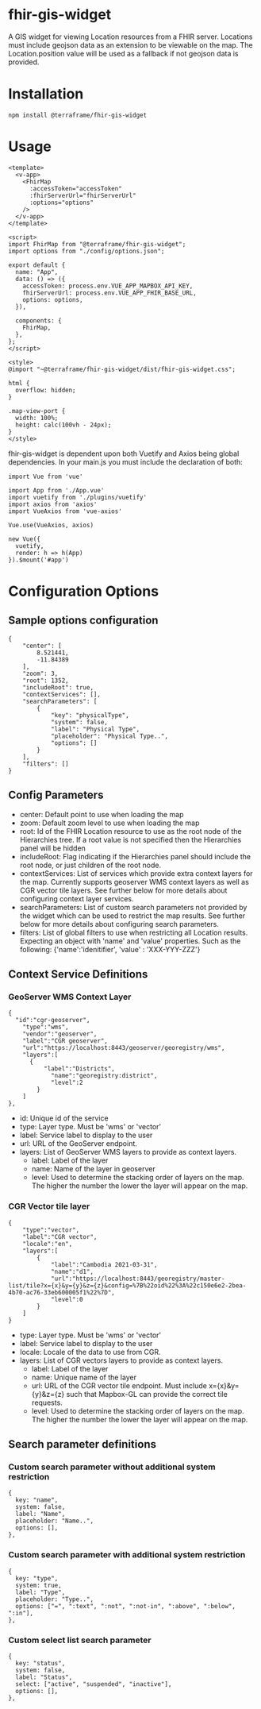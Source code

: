 # fhir-gis-widget

A GIS widget for viewing Location resources from a FHIR server.  Locations must include geojson data as an extension to be viewable on the map.  The Location.position value will be used as a fallback if not geojson data is provided.

# Installation

    npm install @terraframe/fhir-gis-widget

# Usage
```
<template>
  <v-app>
    <FhirMap
      :accessToken="accessToken"
      :fhirServerUrl="fhirServerUrl"
      :options="options"
    />
  </v-app>
</template>

<script>
import FhirMap from "@terraframe/fhir-gis-widget";
import options from "./config/options.json";

export default {
  name: "App",
  data: () => ({
    accessToken: process.env.VUE_APP_MAPBOX_API_KEY,
    fhirServerUrl: process.env.VUE_APP_FHIR_BASE_URL,
    options: options,
  }),

  components: {
    FhirMap,
  },
};
</script>

<style>
@import "~@terraframe/fhir-gis-widget/dist/fhir-gis-widget.css";

html {
  overflow: hidden;
}

.map-view-port {
  width: 100%;
  height: calc(100vh - 24px);
}
</style>
```
fhir-gis-widget is dependent upon both Vuetify and Axios being global dependencies.  In your main.js you must include the declaration of both:

```
import Vue from 'vue'

import App from './App.vue'
import vuetify from './plugins/vuetify'
import axios from 'axios'
import VueAxios from 'vue-axios'

Vue.use(VueAxios, axios)

new Vue({
  vuetify,
  render: h => h(App)
}).$mount('#app')
```

# Configuration Options

## Sample options configuration

```
{
	"center": [
		8.521441,
		-11.84389		
	],
	"zoom": 3,
	"root": 1352,
	"includeRoot": true,
	"contextServices": [],
	"searchParameters": [
		{
			"key": "physicalType",
			"system": false,
			"label": "Physical Type",
			"placeholder": "Physical Type..",
			"options": []
		}
	],
	"filters": []
}
```

## Config Parameters
- center: Default point to use when loading the map
- zoom: Default zoom level to use when loading the map
- root: Id of the FHIR Location resource to use as the root node of the Hierarchies tree.  If a root value is not specified then the Hierarchies panel will be hidden
- includeRoot: Flag indicating if the Hierarchies panel should include the root node, or just children of the root node.
- contextServices: List of services which provide extra context layers for the map.  Currently supports geoserver WMS context layers as well as CGR vector tile layers.  See further below for more details about configuring context layer services.
- searchParameters: List of custom search parameters not provided by the widget which can be used to restrict the map results. See further below for more details about configuring search parameters.
- filters: List of global filters to use when restricting all Location results.  Expecting an object with 'name' and 'value' properties.  Such as the following: {'name':'idenitifier', 'value' : 'XXX-YYY-ZZZ'}

## Context Service Definitions

### GeoServer WMS Context Layer

```
{
  "id":"cgr-geoserver",
	"type":"wms",
	"vendor":"geoserver",
	"label":"CGR geoserver",
	"url":"https://localhost:8443/geoserver/georegistry/wms",
	"layers":[
	  {
		  "label":"Districts",
			"name":"georegistry:district",
			"level":2
		}
	]
},
```
- id: Unique id of the service
- type: Layer type.  Must be 'wms' or 'vector'
- label: Service label to display to the user
- url: URL of the GeoServer endpoint.
- layers: List of GeoServer WMS layers to provide as context layers.
  - label: Label of the layer
  - name: Name of the layer in geoserver
  - level: Used to determine the stacking order of layers on the map.  The higher the number the lower the layer will appear on the map.

### CGR Vector tile layer
```
{
	"type":"vector",
	"label":"CGR vector",
	"locale":"en",
	"layers":[
		{
			"label":"Cambodia 2021-03-31",
			"name":"d1",
			"url":"https://localhost:8443/georegistry/master-list/tile?x={x}&y={y}&z={z}&config=%7B%22oid%22%3A%22c150e6e2-2bea-4b70-ac76-33eb600005f1%22%7D",
			"level":0
		}
	]
}
```
- type: Layer type.  Must be 'wms' or 'vector'
- label: Service label to display to the user
- locale: Locale of the data to use from CGR.
- layers: List of CGR vectors layers to provide as context layers.
  - label: Label of the layer
  - name: Unique name of the layer
  - url: URL of the CGR vector tile endpoint.  Must include x={x}&y={y}&z={z} such that Mapbox-GL can provide the correct tile requests.
  - level: Used to determine the stacking order of layers on the map.  The higher the number the lower the layer will appear on the map.


## Search parameter definitions

### Custom search parameter without additional system restriction
```
{
  key: "name",
  system: false,
  label: "Name",
  placeholder: "Name..",
  options: [],
},
```

### Custom search parameter with additional system restriction
```
{
  key: "type",
  system: true,
  label: "Type",
  placeholder: "Type..",
  options: ["=", ":text", ":not", ":not-in", ":above", ":below", ":in"],
},
```

### Custom select list search parameter
```
{
  key: "status",
  system: false,
  label: "Status",
  select: ["active", "suspended", "inactive"],
  options: [],
},
```        